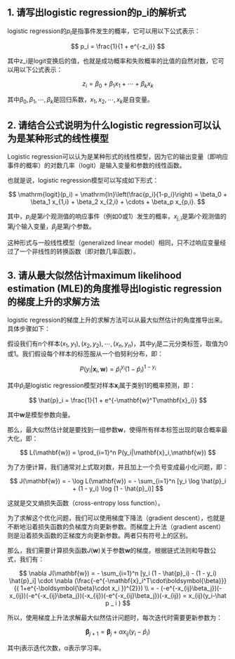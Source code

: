 ## 1. 请写出logistic regression的p_i的解析式

logistic regression的$p_i$是指事件发生的概率，它可以用以下公式表示：

$$
p_i = \frac{1}{1 + e^{-z_i}}
$$

其中z_i是logit变换后的值，也就是成功概率和失败概率的比值的自然对数，它可以用以下公式表示：

$$
z_i = \beta_0 + \beta_1 x_1 + \cdots + \beta_k x_k
$$

其中$\beta_0,\beta_1,\cdots,\beta_k$是回归系数，$x_1,x_2,\cdots,x_k$是自变量。

## 2. 请结合公式说明为什么logistic regression可以认为是某种形式的线性模型

Logistic regression可以认为是某种形式的线性模型，因为它的输出变量（即响应事件的概率）的对数几率（logit）是输入变量和参数的线性函数。

也就是说，logistic regression模型可以写成如下形式：

$$
\mathrm{logit}(p_i) = \mathrm{ln}\left(\frac{p_i}{1-p_i}\right) = \beta_0 + \beta_1 x_{1,i} + \beta_2 x_{2,i} + \cdots + \beta_p x_{p,i}.
$$

其中，$p_i$是第$i$个观测值的响应事件（例如0或1）发生的概率，$x_{j,i}$是第$i$个观测值的第$j$个输入变量，$\beta_j$是第$j$个参数。

这种形式与一般线性模型（generalized linear model）相同，只不过响应变量经过了一个非线性的转换函数（即对数几率函数）。

## 3. 请从最大似然估计maximum likelihood estimation (MLE)的角度推导出logistic regression的梯度上升的求解方法

logistic regression的梯度上升的求解方法可以从最大似然估计的角度推导出来。具体步骤如下：

假设我们有n个样本$(x_1,y_1),(x_2,y_2),\cdots,(x_n,y_n)$，其中$y_i$是二元分类标签，取值为0或1。我们假设每个样本的标签服从一个伯努利分布，即：

$$
P(y_i|\mathbf{x}_i,\mathbf{w}) = \hat{p}_i^{y_i}(1 - \hat{p}_i)^{1 - y_i}
$$

其中$\hat{p}_i$是logistic regression模型对样本$\mathbf{x}_i$属于类别1的概率预测，即：

$$
\hat{p}_i = \frac{1}{1 + e^{-\mathbf{w}^T\mathbf{x}_i}}
$$

其中$\mathbf{w}$是模型参数向量。

那么，最大似然估计就是要找到一组参数$\mathbf{w}$，使得所有样本标签出现的联合概率最大化，即：

$$
L(\mathbf{w}) = \prod_{i=1}^n P(y_i|\mathbf{x}_i,\mathbf{w})
$$

为了方便计算，我们通常对上式取对数，并且加上一个负号变成最小化问题，即：

$$
J(\mathbf{w}) = - \log L(\mathbf{w}) = - \sum_{i=1}^n [y_i \log \hat{p}_i + (1 - y_i) \log (1 - \hat{p}_i)]
$$

这就是交叉熵损失函数（cross-entropy loss function）。

为了求解这个优化问题，我们可以使用梯度下降法（gradient descent），也就是不断地沿着损失函数的负梯度方向更新参数。而梯度上升法（gradient ascent）则是沿着损失函数的正梯度方向更新参数。两者只有符号上的区别。

那么，我们需要计算损失函数$J(\mathbf{w})$关于参数$\mathbf{w}$的梯度。根据链式法则和导数公式，我们有：

$$
\nabla J(\mathbf{w}) = - \sum_{i=1}^n [y_i (1 - \hat{p}_i) - (1 - y_i) \hat{p}_i] \cdot \nabla (\frac{-e^{-\mathbf{x}_i^T\cdot\boldsymbol{\beta}}}{(  1+e^{-\boldsymbol{\beta}\cdot x_i })^{2}}) \\
=  -  (-e^{-x_{ij}\beta_j})(-x_{ij})(-e^{-x_{ij}\beta_j})(-x_{ij})(-e^{-x_{ij}\beta_j})(-x_{ij})
=  x_{ij}(y_i-\hat p _ i )
$$

所以，使用梯度上升法求解最大似然估计问题时，每次迭代时需要更新参数为：

$$
\boldsymbol{\beta}_{j+  1}=   {\boldsymbol{\beta}}_j +   {\alpha } x _ { ij } ( y _ i-\widehat { p } _ i )
$$

其中j表示迭代次数，α表示学习率。